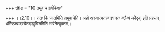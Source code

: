 +++
title = "10 तमुवाच हृषीकेशः"

+++
।।2.10।। ततः किं जातमिति तमुवाचेति। अहो अस्यात्मतत्त्वाज्ञानतः क्लैव्यं
कीदृक् इति प्रहसन् धर्मिष्ठत्वादस्यैतदप्युचितमिति भावेनेत्युक्तम्।  

